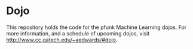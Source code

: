 Dojo
====

This repository holds the code for the pfunk Machine Learning dojos.  For more information, and a schedule of upcoming dojos, visit http://www.cc.gatech.edu/~aedwards/#dojo.
